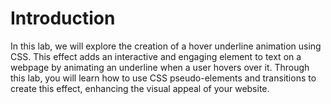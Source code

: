 # Introduction

In this lab, we will explore the creation of a hover underline animation using CSS. This effect adds an interactive and engaging element to text on a webpage by animating an underline when a user hovers over it. Through this lab, you will learn how to use CSS pseudo-elements and transitions to create this effect, enhancing the visual appeal of your website.
